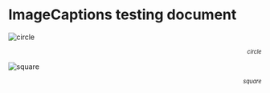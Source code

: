 
<style>

.image_caption {
    font-size: .8em;
    font-style: italic;
    text-align: right;
    }

</style>

# ImageCaptions testing document

![circle](_img/circle.png)

<p class="image_caption">circle</p>

![square](_img/square.png)

<p class="image_caption">square</p>
